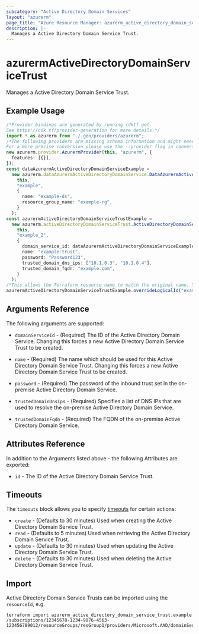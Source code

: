 ```yaml
---
subcategory: "Active Directory Domain Services"
layout: "azurerm"
page_title: "Azure Resource Manager: azurerm_active_directory_domain_service_trust"
description: |-
  Manages a Active Directory Domain Service Trust.
---
```


# azurermActiveDirectoryDomainServiceTrust

Manages a Active Directory Domain Service Trust.

## Example Usage

```typescript
/*Provider bindings are generated by running cdktf get.
See https://cdk.tf/provider-generation for more details.*/
import * as azurerm from "./.gen/providers/azurerm";
/*The following providers are missing schema information and might need manual adjustments to synthesize correctly: azurerm.
For a more precise conversion please use the --provider flag in convert.*/
new azurerm.provider.AzurermProvider(this, "azurerm", {
  features: [{}],
});
const dataAzurermActiveDirectoryDomainServiceExample =
  new azurerm.dataAzurermActiveDirectoryDomainService.DataAzurermActiveDirectoryDomainService(
    this,
    "example",
    {
      name: "example-ds",
      resource_group_name: "example-rg",
    }
  );
const azurermActiveDirectoryDomainServiceTrustExample =
  new azurerm.activeDirectoryDomainServiceTrust.ActiveDirectoryDomainServiceTrust(
    this,
    "example_2",
    {
      domain_service_id: dataAzurermActiveDirectoryDomainServiceExample.id,
      name: "example-trust",
      password: "Password123",
      trusted_domain_dns_ips: ["10.1.0.3", "10.1.0.4"],
      trusted_domain_fqdn: "example.com",
    }
  );
/*This allows the Terraform resource name to match the original name. You can remove the call if you don't need them to match.*/
azurermActiveDirectoryDomainServiceTrustExample.overrideLogicalId("example");

```

## Arguments Reference

The following arguments are supported:

*   `domainServiceId` - (Required) The ID of the Active Directory Domain Service. Changing this forces a new Active Directory Domain Service Trust to be created.

*   `name` - (Required) The name which should be used for this Active Directory Domain Service Trust. Changing this forces a new Active Directory Domain Service Trust to be created.

*   `password` - (Required) The password of the inbound trust set in the on-premise Active Directory Domain Service.

*   `trustedDomainDnsIps` - (Required) Specifies a list of DNS IPs that are used to resolve the on-premise Active Directory Domain Service.

*   `trustedDomainFqdn` - (Required) The FQDN of the on-premise Active Directory Domain Service.

## Attributes Reference

In addition to the Arguments listed above - the following Attributes are exported:

* `id` - The ID of the Active Directory Domain Service Trust.

## Timeouts

The `timeouts` block allows you to specify [timeouts](https://www.terraform.io/language/resources/syntax#operation-timeouts) for certain actions:

* `create` - (Defaults to 30 minutes) Used when creating the Active Directory Domain Service Trust.
* `read` - (Defaults to 5 minutes) Used when retrieving the Active Directory Domain Service Trust.
* `update` - (Defaults to 30 minutes) Used when updating the Active Directory Domain Service Trust.
* `delete` - (Defaults to 30 minutes) Used when deleting the Active Directory Domain Service Trust.

## Import

Active Directory Domain Service Trusts can be imported using the `resourceId`, e.g.

```console
terraform import azurerm_active_directory_domain_service_trust.example /subscriptions/12345678-1234-9876-4563-123456789012/resourceGroups/resGroup1/providers/Microsoft.AAD/domainServices/DomainService1/trusts/trust1
```

